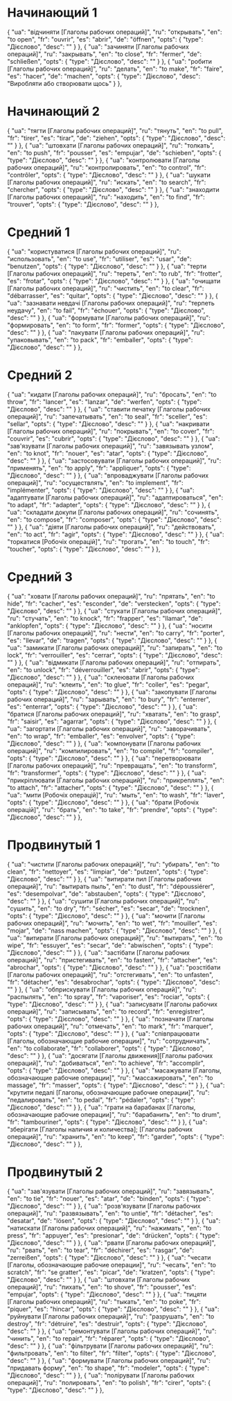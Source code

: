 # Начинающий 1

{
"ua": "відчиняти [Глаголы рабочих операций]",
"ru": "открывать",
"en": "to open",
"fr": "ouvrir",
"es": "abrir",
"de": "öffnen",
"opts": {
"type": "Дієслово",
"desc": ""
}
},
{
"ua": "зачиняти [Глаголы рабочих операций]",
"ru": "закрывать",
"en": "to close",
"fr": "fermer",
"de": "schließen",
"opts": {
"type": "Дієслово",
"desc": ""
}
},
{
"ua": "робити [Глаголы рабочих операций]",
"ru": "делать",
"en": "to make",
"fr": "faire",
"es": "hacer",
"de": "machen",
"opts": {
"type": "Дієслово",
"desc": "Виробляти або створювати щось"
}
},

# Начинающий 2

{
"ua": "тягти [Глаголы рабочих операций]",
"ru": "тянуть",
"en": "to pull",
"fr": "tirer",
"es": "tirar",
"de": "ziehen",
"opts": {
"type": "Дієслово",
"desc": ""
}
},
{
"ua": "штовхати [Глаголы рабочих операций]",
"ru": "толкать",
"en": "to push",
"fr": "pousser",
"es": "empujar",
"de": "schieben",
"opts": {
"type": "Дієслово",
"desc": ""
}
},
{
"ua": "контролювати [Глаголы рабочих операций]",
"ru": "контролировать",
"en": "to control",
"fr": "contrôler",
"opts": {
"type": "Дієслово",
"desc": ""
}
},
{
"ua": "шукати [Глаголы рабочих операций]",
"ru": "искать",
"en": "to search",
"fr": "chercher",
"opts": {
"type": "Дієслово",
"desc": ""
}
},
{
"ua": "знаходити [Глаголы рабочих операций]",
"ru": "находить",
"en": "to find",
"fr": "trouver",
"opts": {
"type": "Дієслово",
"desc": ""
}
},

# Средний 1

{
"ua": "користуватися [Глаголы рабочих операций]",
"ru": "использовать",
"en": "to use",
"fr": "utiliser",
"es": "usar",
"de": "benutzen",
"opts": {
"type": "Дієслово",
"desc": ""
}
},
{
"ua": "терти [Глаголы рабочих операций]",
"ru": "тереть",
"en": "to rub",
"fr": "frotter",
"es": "frotar",
"opts": {
"type": "Дієслово",
"desc": ""
}
},
{
"ua": "очищати [Глаголы рабочих операций]",
"ru": "чистить",
"en": "to clear",
"fr": "débarrasser",
"es": "quitar",
"opts": {
"type": "Дієслово",
"desc": ""
}
},
{
"ua": "зазнавати невдачі [Глаголы рабочих операций]",
"ru": "терпеть неудачу",
"en": "to fail",
"fr": "échouer",
"opts": {
"type": "Дієслово",
"desc": ""
}
},
{
"ua": "формувати [Глаголы рабочих операций]",
"ru": "формировать",
"en": "to form",
"fr": "former",
"opts": {
"type": "Дієслово",
"desc": ""
}
},
{
"ua": "пакувати [Глаголы рабочих операций]",
"ru": "упаковывать",
"en": "to pack",
"fr": "emballer",
"opts": {
"type": "Дієслово",
"desc": ""
}
},

# Средний 2

{
"ua": "кидати [Глаголы рабочих операций]",
"ru": "бросать",
"en": "to throw",
"fr": "lancer",
"es": "lanzar",
"de": "werfen",
"opts": {
"type": "Дієслово",
"desc": ""
}
},
{
"ua": "ставити печатку [Глаголы рабочих операций]",
"ru": "запечатывать",
"en": "to seal",
"fr": "sceller",
"es": "sellar",
"opts": {
"type": "Дієслово",
"desc": ""
}
},
{
"ua": "накривати [Глаголы рабочих операций]",
"ru": "покрывать",
"en": "to cover",
"fr": "couvrir",
"es": "cubrir",
"opts": {
"type": "Дієслово",
"desc": ""
}
},
{
"ua": "зав'язувати [Глаголы рабочих операций]",
"ru": "завязывать узлом",
"en": "to knot",
"fr": "nouer",
"es": "atar",
"opts": {
"type": "Дієслово",
"desc": ""
}
},
{
"ua": "застосовувати [Глаголы рабочих операций]",
"ru": "применять",
"en": "to apply",
"fr": "appliquer",
"opts": {
"type": "Дієслово",
"desc": ""
}
},
{
"ua": "впроваджувати [Глаголы рабочих операций]",
"ru": "осуществлять",
"en": "to implement",
"fr": "implémenter",
"opts": {
"type": "Дієслово",
"desc": ""
}
},
{
"ua": "адаптувати [Глаголы рабочих операций]",
"ru": "адаптироваться",
"en": "to adapt",
"fr": "adapter",
"opts": {
"type": "Дієслово",
"desc": ""
}
},
{
"ua": "складати докупи [Глаголы рабочих операций]",
"ru": "сочинять",
"en": "to compose",
"fr": "composer",
"opts": {
"type": "Дієслово",
"desc": ""
}
},
{
"ua": "діяти [Глаголы рабочих операций]",
"ru": "действовать",
"en": "to act",
"fr": "agir",
"opts": {
"type": "Дієслово",
"desc": ""
}
},
{
"ua": "торкатися [Робочіх операцій]",
"ru": "трогать",
"en": "to touch",
"fr": "toucher",
"opts": {
"type": "Дієслово",
"desc": ""
}
},

# Средний 3

{
"ua": "ховати [Глаголы рабочих операций]",
"ru": "прятать",
"en": "to hide",
"fr": "cacher",
"es": "esconder",
"de": "verstecken",
"opts": {
"type": "Дієслово",
"desc": ""
}
},
{
"ua": "стукати [Глаголы рабочих операций]",
"ru": "стучать",
"en": "to knock",
"fr": "frapper",
"es": "llamar",
"de": "anklopfen",
"opts": {
"type": "Дієслово",
"desc": ""
}
},
{
"ua": "носити [Глаголы рабочих операций]",
"ru": "нести",
"en": "to carry",
"fr": "porter",
"es": "llevar",
"de": "tragen",
"opts": {
"type": "Дієслово",
"desc": ""
}
},
{
"ua": "замикати [Глаголы рабочих операций]",
"ru": "запирать",
"en": "to lock",
"fr": "verrouiller",
"es": "cerrar",
"opts": {
"type": "Дієслово",
"desc": ""
}
},
{
"ua": "відмикати [Глаголы рабочих операций]",
"ru": "отпирать",
"en": "to unlock",
"fr": "déverrouiller",
"es": "abrir",
"opts": {
"type": "Дієслово",
"desc": ""
}
},
{
"ua": "склеювати [Глаголы рабочих операций]",
"ru": "клеить",
"en": "to glue",
"fr": "coller",
"es": "pegar",
"opts": {
"type": "Дієслово",
"desc": ""
}
},
{
"ua": "закопувати [Глаголы рабочих операций]",
"ru": "зарывать",
"en": "to bury",
"fr": "enterrer",
"es": "enterrar",
"opts": {
"type": "Дієслово",
"desc": ""
}
},
{
"ua": "братися [Глаголы рабочих операций]",
"ru": "хватать",
"en": "to grasp",
"fr": "saisir",
"es": "agarrar",
"opts": {
"type": "Дієслово",
"desc": ""
}
},
{
"ua": "загортати [Глаголы рабочих операций]",
"ru": "заворачивать",
"en": "to wrap",
"fr": "emballer",
"es": "envolver",
"opts": {
"type": "Дієслово",
"desc": ""
}
},
{
"ua": "компонувати [Глаголы рабочих операций]",
"ru": "компилировать",
"en": "to compile",
"fr": "compiler",
"opts": {
"type": "Дієслово",
"desc": ""
}
},
{
"ua": "перетворювати [Глаголы рабочих операций]",
"ru": "превращать",
"en": "to transform",
"fr": "transformer",
"opts": {
"type": "Дієслово",
"desc": ""
}
},
{
"ua": "прикріплювати [Глаголы рабочих операций]",
"ru": "прикреплять",
"en": "to attach",
"fr": "attacher",
"opts": {
"type": "Дієслово",
"desc": ""
}
},
{
"ua": "мити [Робочіх операцій]",
"ru": "мыть",
"en": "to wash",
"fr": "laver",
"opts": {
"type": "Дієслово",
"desc": ""
}
},
{
"ua": "брати [Робочіх операцій]",
"ru": "брать",
"en": "to take",
"fr": "prendre",
"opts": {
"type": "Дієслово",
"desc": ""
}
},

# Продвинутый 1

{
"ua": "чистити [Глаголы рабочих операций]",
"ru": "убирать",
"en": "to clean",
"fr": "nettoyer",
"es": "limpiar",
"de": "putzen",
"opts": {
"type": "Дієслово",
"desc": ""
}
},
{
"ua": "витирати пил [Глаголы рабочих операций]",
"ru": "вытирать пыль",
"en": "to dust",
"fr": "dépoussiérer",
"es": "desempolvar",
"de": "abstauben",
"opts": {
"type": "Дієслово",
"desc": ""
}
},
{
"ua": "сушити [Глаголы рабочих операций]",
"ru": "сушить",
"en": "to dry",
"fr": "sécher",
"es": "secar",
"de": "trocknen",
"opts": {
"type": "Дієслово",
"desc": ""
}
},
{
"ua": "мочити [Глаголы рабочих операций]",
"ru": "мочить",
"en": "to wet",
"fr": "mouiller",
"es": "mojar",
"de": "nass machen",
"opts": {
"type": "Дієслово",
"desc": ""
}
},
{
"ua": "витирати [Глаголы рабочих операций]",
"ru": "вытирать",
"en": "to wipe",
"fr": "essuyer",
"es": "secar",
"de": "abwischen",
"opts": {
"type": "Дієслово",
"desc": ""
}
},
{
"ua": "застібати [Глаголы рабочих операций]",
"ru": "пристегивать",
"en": "to fasten",
"fr": "attacher",
"es": "abrochar",
"opts": {
"type": "Дієслово",
"desc": ""
}
},
{
"ua": "розстібати [Глаголы рабочих операций]",
"ru": "отстегивать",
"en": "to unfasten",
"fr": "détacher",
"es": "desabrochar",
"opts": {
"type": "Дієслово",
"desc": ""
}
},
{
"ua": "обприскувати [Глаголы рабочих операций]",
"ru": "распылять",
"en": "to spray",
"fr": "vaporiser",
"es": "rociar",
"opts": {
"type": "Дієслово",
"desc": ""
}
},
{
"ua": "записувати [Глаголы рабочих операций]",
"ru": "записывать",
"en": "to record",
"fr": "enregistrer",
"opts": {
"type": "Дієслово",
"desc": ""
}
},
{
"ua": "позначати [Глаголы рабочих операций]",
"ru": "отмечать",
"en": "to mark",
"fr": "marquer",
"opts": {
"type": "Дієслово",
"desc": ""
}
},
{
"ua": "співпрацювати [Глаголы, обозначающие рабочие операции]",
"ru": "сотрудничать",
"en": "to collaborate",
"fr": "collaborer",
"opts": {
"type": "Дієслово",
"desc": ""
}
},
{
"ua": "досягати [Глаголы движения][Глаголы рабочих операций]",
"ru": "добиваться",
"en": "to achieve",
"fr": "accomplir",
"opts": {
"type": "Дієслово",
"desc": ""
}
},
{
"ua": "масажувати [Глаголы, обозначающие рабочие операции]",
"ru": "массажировать",
"en": "to massage",
"fr": "masser",
"opts": {
"type": "Дієслово",
"desc": ""
}
},
{
"ua": "крутити педалі [Глаголы, обозначающие рабочие операции]",
"ru": "педалировать",
"en": "to pedal",
"fr": "pédaler",
"opts": {
"type": "Дієслово",
"desc": ""
}
},
{
"ua": "грати на барабанах [Глаголы, обозначающие рабочие операции]",
"ru": "барабанить",
"en": "to drum",
"fr": "tambouriner",
"opts": {
"type": "Дієслово",
"desc": ""
}
},
{
"ua": "зберігати [Глаголы наличия и количества]; [Глаголы рабочих операций]",
"ru": "хранить",
"en": "to keep",
"fr": "garder",
"opts": {
"type": "Дієслово",
"desc": ""
}
},

# Продвинутый 2

{
"ua": "зав'язувати [Глаголы рабочих операций]",
"ru": "завязывать",
"en": "to tie",
"fr": "nouer",
"es": "atar",
"de": "binden",
"opts": {
"type": "Дієслово",
"desc": ""
}
},
{
"ua": "розв'язувати [Глаголы рабочих операций]",
"ru": "развязывать",
"en": "to untie",
"fr": "détacher",
"es": "desatar",
"de": "lösen",
"opts": {
"type": "Дієслово",
"desc": ""
}
},
{
"ua": "натискати [Глаголы рабочих операций]",
"ru": "нажимать",
"en": "to press",
"fr": "appuyer",
"es": "presionar",
"de": "drücken",
"opts": {
"type": "Дієслово",
"desc": ""
}
},
{
"ua": "рвати [Глаголы рабочих операций]",
"ru": "рвать",
"en": "to tear",
"fr": "déchirer",
"es": "rasgar",
"de": "zerreißen",
"opts": {
"type": "Дієслово",
"desc": ""
}
},
{
"ua": "чесати [Глаголы, обозначающие рабочие операции]",
"ru": "чесать",
"en": "to scratch",
"fr": "se gratter",
"es": "picar",
"de": "kratzen",
"opts": {
"type": "Дієслово",
"desc": ""
}
},
{
"ua": "штовхати [Глаголы рабочих операций]",
"ru": "пихать",
"en": "to shove",
"fr": "pousser",
"es": "empujar",
"opts": {
"type": "Дієслово",
"desc": ""
}
},
{
"ua": "тицяти [Глаголы рабочих операций]",
"ru": "тыкать",
"en": "to poke",
"fr": "piquer",
"es": "hincar",
"opts": {
"type": "Дієслово",
"desc": ""
}
},
{
"ua": "руйнувати [Глаголы рабочих операций]",
"ru": "разрушать",
"en": "to destroy",
"fr": "détruire",
"es": "destruir",
"opts": {
"type": "Дієслово",
"desc": ""
}
},
{
"ua": "ремонтувати [Глаголы рабочих операций]",
"ru": "чинить",
"en": "to repair",
"fr": "réparer",
"opts": {
"type": "Дієслово",
"desc": ""
}
},
{
"ua": "фільтрувати [Глаголы рабочих операций]",
"ru": "фильтровать",
"en": "to filter",
"fr": "filter",
"opts": {
"type": "Дієслово",
"desc": ""
}
},
{
"ua": "формувати [Глаголы рабочих операций]",
"ru": "придавать форму",
"en": "to shape",
"fr": "modeler",
"opts": {
"type": "Дієслово",
"desc": ""
}
},
{
"ua": "полірувати [Глаголы рабочих операций]",
"ru": "полировать",
"en": "to polish",
"fr": "cirer",
"opts": {
"type": "Дієслово",
"desc": ""
}
},